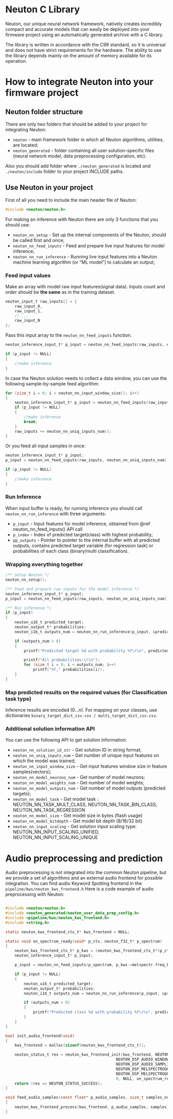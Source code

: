 # Neuton C Library

Neuton, our unique neural network framework, natively creates incredibly compact and accurate models that can easily be deployed into your firmware project using an automatically generated archive with a C library.

The library is written in accordance with the C99 standard, so it is universal and does not have strict requirements for the hardware. The ability to use the library depends mainly on the amount of memory available for its operation.

# How to integrate Neuton into your firmware project 

## Neuton folder structure

There are only two folders that should be added to your project for integrating Neuton:
 * `neuton` - main framework folder in which all Neuton algorithms, utilities, are located;
 * `neuton_generated` - folder containing all user solution-specific files (neural network model, data preprocessing configuration, etc).

Also you should add folder where  `./neuton_generated` is located and `./neuton/include` folder to your project INCLUDE paths.

## Use Neuton in your project

First of all you need to include the main header file of Neuton:
``` C
#include <neuton/neuton.h>
```
For making an inference with Neuton there are only 3 functions that you should use:
* `neuton_nn_setup` - Set up the internal components of the Neuton, should be called first and once;
* `neuton_nn_feed_inputs` - Feed and prepare live input features for model inference;
* `neuton_nn_run_inference` - Running live input features into a Neuton machine learning algorithm (or “ML model”) to calculate an output;

### Feed input values

Make an array with model raw input features(signal data). Inputs count and order should be **the same** as in the training dataset.

``` C
neuton_input_t raw_inputs[] = {
    raw_input_0,
    raw_input_1,
    // ...
    raw_input_N
};
```
Pass this input array to the `neuton_nn_feed_inputs` function.
``` C
neuton_inference_input_t* p_input = neuton_nn_feed_inputs(raw_inputs, neuton_nn_uniq_inputs_num());

if (p_input != NULL)
{
    //make inference
}
```
In case the Neuton solution needs to collect a data window, you can use the following sample-by-sample feed algorithm:
``` C
for (size_t i = 0; i < neuton_nn_input_window_size(); i++)
{
    neuton_inference_input_t* p_input = neuton_nn_feed_inputs(raw_inputs, neuton_nn_uniq_inputs_num());
    if (p_input != NULL)
    {
        //make inference
        break;
    }
    raw_inputs += neuton_nn_uniq_inputs_num();
}
```
Or you feed all input samples in once:
``` C
neuton_inference_input_t* p_input;
p_input = neuton_nn_feed_inputs(raw_inputs, neuton_nn_uniq_inputs_num() * neuton_nn_input_window_size());

if (p_input != NULL)
{
    //make inference
}
```
###	Run Inference

When input buffer is ready, for running inference you should call `neuton_nn_run_inference` with three arguments:
* `p_input` - Input features for model inference, obtained from @ref neuton_nn_feed_inputs() API call
* `p_index` - Index of predicted target(class) with highest probability;
* `pp_outputs` - Pointer to pointer to the internal buffer with all predicted outputs, contains predicted target variable (for regression task) or probabilities of each class (binary/multi classification).

### Wrapping everything together

``` C
/** Setup Neuton */
neuton_nn_setup();

/** Feed and prepare raw inputs for the model inference */
neuton_inference_input_t* p_input;
p_input = neuton_nn_feed_inputs(raw_inputs, neuton_nn_uniq_inputs_num() * neuton_nn_input_window_size());

/** Run inference */
if (p_input)
{
    neuton_u16_t predicted_target;
    neuton_output_t* probabilities;
    neuton_i16_t outputs_num = neuton_nn_run_inference(p_input, &predicted_target, &probabilities);

    if (outputs_num > 0)
    {
        printf("Predicted target %d with probability %f\r\n", predicted_target, probabilities[predicted_target]);

        printf("All probabilities:\r\n");
        for (size_t i = 0; i < outputs_num; i++)
            printf("%f," probabilities[i]);
    }
}
```
### Map predicted results on the required values (for Classification task type)

Inference results are encoded (0…n). For mapping on your classes, use dictionaries `binary_target_dict_csv.csv / multi_target_dict_csv.csv`.

### Additional solution information API

You can use the following API to get solution information:
* `neuton_nn_solution_id_str` - Get solution ID in string format;
* `neuton_nn_uniq_inputs_num` - Get number of unique input features on which the model was trained;
* `neuton_nn_input_window_size` - Get input features window size in feature samples(vectors);
* `neuton_nn_model_neurons_num` - Get number of model neurons;
* `neuton_nn_model_weights_num` - Get number of model weights;
* `neuton_nn_model_outputs_num` - Get number of model outputs (predicted targets);
* `neuton_nn_model_task` - Get model task : NEUTON_NN_TASK_MULT_CLASS, NEUTON_NN_TASK_BIN_CLASS, NEUTON_NN_TASK_REGRESSION
* `neuton_nn_model_size` - Get model size in bytes (flash usage)
* `neuton_nn_model_bitdepth` - Get model bit depth (8/16/32 bit)
* `neuton_nn_input_scaling` - Get solution input scaling type: NEUTON_NN_INPUT_SCALING_UNIFIED, NEUTON_NN_INPUT_SCALING_UNIQUE

# Audio preprocessing and prediction

Audio preprocessing is not integrated into the common Neuton pipeline, but we provide a set of algorithms and an external audio frontend for possible integration.
You can find audio Keyword Spotting frontend in the `pipeline/kws/neuton_kws_frontend.h`
Here is a code example of audio preprocessing with Neuton:
``` C

#include <neuton/neuton.h>
#include <neuton_generated/neuton_user_data_prep_config.h>
#include <pipeline/kws/neuton_kws_frontend.h>
#include <string.h>

static neuton_kws_frontend_ctx_t* kws_frontend = NULL;

static void on_spectrum_ready(void* p_ctx, neuton_f32_t* p_spectrum)
{
	neuton_kws_frontend_ctx_t* p_kws = (neuton_kws_frontend_ctx_t*)p_ctx;
    neuton_inference_input_t* p_input;

    p_input = neuton_nn_feed_inputs(p_spectrum, p_kws->melspectr.freq_bands * p_kws->melspectr.time_bands);

    if (p_input != NULL)
    {
        neuton_u16_t predicted_target;
        neuton_output_t* probabilities;
        neuton_i16_t outputs_num = neuton_nn_run_inference(p_input, &predicted_target, &probabilities);

        if (outputs_num > 0)
        {
            printf("Predicted class %d with probability %f\r\n", predicted_target, probabilities[predicted_target]);
        }
    }
}

bool init_audio_frontend(void)
{
	kws_frontend = malloc(sizeof(neuton_kws_frontend_ctx_t));

    neuton_status_t res = neuton_kws_frontend_init(kws_frontend, NEUTON_DSP_AUDIO_WINDOW_LENGTH,
                                                NEUTON_DSP_AUDIO_WINDOW_HOP,
                                                NEUTON_DSP_AUDIO_SAMPLING_RATE_HZ,
                                                NEUTON_DSP_MELSPECTROGRAM_TIME_BANDS,
                                                NEUTON_DSP_MELSPECTROGRAM_FREQ_BANDS,
                                                0, NULL, on_spectrum_ready, kws_frontend);
    return (res == NEUTON_STATUS_SUCCESS);
}

void feed_audio_samples(const float* p_audio_samples, size_t samples_num)
{
    neuton_kws_frontend_process(kws_frontend, p_audio_samples, samples_num);
}

```